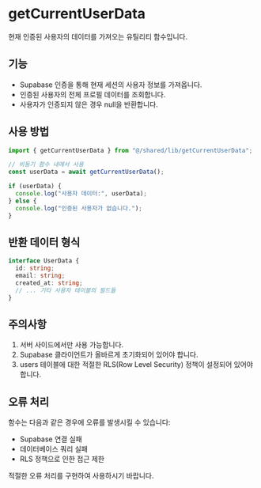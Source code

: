 # getCurrentUserData

현재 인증된 사용자의 데이터를 가져오는 유틸리티 함수입니다.

## 기능

- Supabase 인증을 통해 현재 세션의 사용자 정보를 가져옵니다.
- 인증된 사용자의 전체 프로필 데이터를 조회합니다.
- 사용자가 인증되지 않은 경우 null을 반환합니다.

## 사용 방법

```typescript
import { getCurrentUserData } from "@/shared/lib/getCurrentUserData";

// 비동기 함수 내에서 사용
const userData = await getCurrentUserData();

if (userData) {
  console.log("사용자 데이터:", userData);
} else {
  console.log("인증된 사용자가 없습니다.");
}
```

## 반환 데이터 형식

```typescript
interface UserData {
  id: string;
  email: string;
  created_at: string;
  // ... 기타 사용자 테이블의 필드들
}
```

## 주의사항

1. 서버 사이드에서만 사용 가능합니다.
2. Supabase 클라이언트가 올바르게 초기화되어 있어야 합니다.
3. users 테이블에 대한 적절한 RLS(Row Level Security) 정책이 설정되어 있어야 합니다.

## 오류 처리

함수는 다음과 같은 경우에 오류를 발생시킬 수 있습니다:

- Supabase 연결 실패
- 데이터베이스 쿼리 실패
- RLS 정책으로 인한 접근 제한

적절한 오류 처리를 구현하여 사용하시기 바랍니다.

